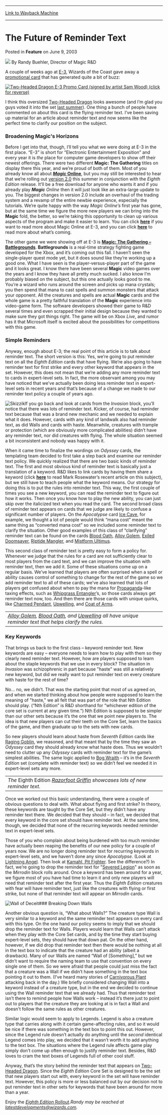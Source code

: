 
---
[Link to Wayback Machine](https://web.archive.org/web/20170621034600/http://magic.wizards.com/en/articles/archive/feature/future-reminder-text-2003-06-09)

[_metadata_:wayback_url]:- "http://magic.wizards.com/en/articles/archive/feature/future-reminder-text-2003-06-09"
[_metadata_:wayback_raw_url]:- "https://web.archive.org/web/20170621034600id_/http://magic.wizards.com/en/articles/archive/feature/future-reminder-text-2003-06-09"
[_metadata_:wayback_capture_timestamp]:- "2017-06-21 03:46:00+00:00"
[_metadata_:publish_date]:- "2003-06-09"
[_metadata_:description]:- "A couple of weeks ago at E-3, Wizards of the Coast gave away a promotional card that has generated quite a bit of buzz:"
[_metadata_:generator]:- "Drupal 7 (http://drupal.org)"
---


The Future of Reminder Text
===========================



 Posted in **Feature**
 on June 9, 2003 






![](https://media.magic.wizards.com/styles/auth_small/public/generic-avatar-150_288.png)
By Randy Buehler, Director of Magic R&D











A couple of weeks ago at [E-3](http://www.e3expo.com/), Wizards of the Coast gave away a [promotional card](/en/articles/archive/e-3-promo-card-2003-05-20) that has generated quite a bit of buzz:

[![Two-Headed Dragon E-3 Promo Card (signed by artist Sam Wood) (click for reverse)](https://media.magic.wizards.com/image_legacy_migration/global/images/mtgcom_arcana_350_pic1_en.jpg)](http://archive.wizards.com/Magic/Magazine/Article.aspx?x=global/images/mtgcom_arcana_350_pic2_en.jpg)

I think this oversized [Two-Headed Dragon](http://gatherer.wizards.com/Pages/Card/Details.aspx?name=Two-Headed+Dragon) looks awesome (and I’m glad you guys voted it into the set [last summer](/en/articles/archive/selecting-eighth-edition-wrapup-2002-11-25)). One thing a bunch of people have commented on about this card is the flying reminder text. I’ve been saving up material for an article about reminder text and now seems like the perfect time to clarify our position on the subject.

### Broadening Magic's Horizons

Before I get into that, though, I’ll tell you what we were doing at E-3 in the first place. “E-3” is short for “Electronic Entertainment Exposition” and every year it is *the* place for computer game developers to show off their newest offerings. There were two different **Magic: The Gathering** titles on display there this year, and we’re proud of both of them. Most of you already know all about [***Magic* Online**](http://archive.wizards.com/default.asp?x=magic/magiconline), but you may still be interested to hear that we’re rolling out [version 2.0](/en/articles/archive/magic-online-press-release-2003-05-09) this summer in conjunction with the *Eighth Edition* release. It’ll be a free download for anyone who wants it and if you already play ***Magic** Online* then it will just look like an extra-large update to you. The biggest changes in version 2.0 include an overhaul of the trading system and a revamp of the entire newbie experience, especially the tutorials. We’re quite happy with the way **Magic* Online’s* first year has gone, but at the same time we figure the more new players we can bring into the **Magic** fold, the better, so we’re taking this opportunity to clean up various aspects of the program and make it easier to learn. You can click [**here**](http://archive.wizards.com/default.asp?x=magic/magiconline/articlejb052303) if you want to read more about Magic Online at E-3, and you can click [**here**](http://archive.wizards.com/default.asp?x=magic/magiconline/ver20preview) to read more about what’s coming.

The other game we were showing off at E-3 is [**Magic: The Gathering – Battlegrounds**](/en/articles/archive/magic-gathering-battlegrounds-2003-05-16). **Battlegrounds** is a real-time strategy fighting game developed for the Xbox, and it’s coming out this fall. I haven’t seen the single-player quest mode yet, but it does sound like they’re working up a good one. What I have seen is the player-versus-player part of the game and it looks great. I know there have been several **Magic** video games over the years and I know they have all pretty much sucked. I also know I’m probably biased on the subject, but this one actually looks good to me. You’re a wizard who runs around the screen and picks up mana crystals; you then spend that mana to cast spells and summon monsters that attack your opponent. All the creatures and spells are actual **Magic** cards and the whole game is a pretty faithful translation of the **Magic** experience into video-game form. The software developers showed their game to R&D several times and even scrapped their initial design because they wanted to make sure they got things right. The game will be on Xbox *Live*, and rumor has it that Microsoft itself is excited about the possibilities for competitions with this game.

### Simple Reminders

Anyway, enough about E-3; the real point of this article is to talk about reminder text. The short version is this: Yes, we’re going to put reminder text on all the *Eighth Edition* cards that have flying. We’re also going to have reminder text for first strike and every other keyword that appears in the set. However, this does not mean that we’re adding any more reminder text to cards in expert-level sets. In fact, the more observant among you may have noticed that we’ve actually been doing less reminder text in expert-level sets in recent years and that’s because of a change we made to our reminder text policy a couple of years ago.

![Skizzik](http://gatherer.wizards.com/Handlers/Image.ashx?type=card&name=Skizzik)If you go back and look at cards from the *Invasion* block, you’ll notice that there was lots of reminder text. Kicker, of course, had reminder text because that was a brand new mechanic and we needed to explain what it does. However, cards with any kind of landwalk also had reminder text, as did Walls and cards with haste. Meanwhile, creatures with trample or protection (which are obviously more complicated abilities) didn’t have any reminder text, nor did creatures with flying. The whole situation seemed a bit inconsistent and nobody was happy with it.

When it came time to finalize the wordings on *Odyssey* cards, the templating team decided to first take a step back and examine our reminder text policy. We quickly realized that there are two basic kinds of reminder text. The first and most obvious kind of reminder text is basically just a translation of a keyword. R&D likes to link cards by having them share a keyword (click [**here**](/en/articles/archive/making-magic/keyword-wise-2003-05-19) to read Mark Rosewater’s recent article on this subject), but we still have to teach people what the keyword means. Our strategy for doing this is to put the rules into reminder text. This way, the first couple of times you see a new keyword, you can read the reminder text to figure out how it works. Then once you know how to play the new ability, you can just skip over the italicized text when you read the card. The second broad class of reminder text appears on cards that we judge are likely to confuse a significant number of players. On the *Apocalypse* card [Ice Cave](http://gatherer.wizards.com/Pages/Card/Details.aspx?name=Ice+Cave), for example, we thought a lot of people would think “mana cost” meant the same thing as “converted mana cost” so we included some reminder text to clarify the situation. Other good examples of this class of “clarifying” reminder text can be found on the cards [Blood Oath](http://gatherer.wizards.com/Pages/Card/Details.aspx?name=Blood+Oath), [Alloy Golem](http://gatherer.wizards.com/Pages/Card/Details.aspx?name=Alloy+Golem), [Exiled Doomsayer](http://gatherer.wizards.com/Pages/Card/Details.aspx?name=Exiled+Doomsayer), [Riptide Mangler](http://gatherer.wizards.com/Pages/Card/Details.aspx?name=Riptide+Mangler), and [Mistform Ultimus](http://gatherer.wizards.com/Pages/Card/Details.aspx?name=Mistform+Ultimus).

This second class of reminder text is pretty easy to form a policy for. Whenever we judge that the rules for a card are not sufficiently clear to most players from the card text, and we can improve the situation with reminder text, then we add it. Some of these situations come up on a regular basis. We’ve learned that players are often surprised when a spell or ability causes control of something to change for the rest of the game so we add reminder text to all of these cards; we’ve also learned that lots of players get confused about when to pay the mana for [Propaganda](http://gatherer.wizards.com/Pages/Card/Details.aspx?name=Propaganda)-like taxing effects, such as [Whipgrass Entangler](http://gatherer.wizards.com/Pages/Card/Details.aspx?name=Whipgrass+Entangler)’s, so those cards always get reminder text now, too. And then there are those cards with unique quirks, like [Charmed Pendant](http://gatherer.wizards.com/Pages/Card/Details.aspx?name=Charmed+Pendant), [Upwelling](http://gatherer.wizards.com/Pages/Card/Details.aspx?name=Upwelling), and [Coat of Arms](http://gatherer.wizards.com/Pages/Card/Details.aspx?name=Coat+of+Arms).



|  |
| --- |
| *[Alloy Golem](http://gatherer.wizards.com/Pages/Card/Details.aspx?name=Alloy+Golem), [Blood Oath](http://gatherer.wizards.com/Pages/Card/Details.aspx?name=Blood+Oath), and [Upwelling](http://gatherer.wizards.com/Pages/Card/Details.aspx?name=Upwelling) all have unique reminder text that helps clarify the rules.* |

### Key Keywords

That brings us back to the first class – keyword reminder text. New keywords are easy – everyone needs to learn how to play with them so they clearly need reminder text. However, how are players supposed to learn about the staple keywords that we use in every block? The situation in *Invasion* was schizophrenic in part because "haste" was still a relatively new keyword, but did we really want to put reminder text on every creature with haste for the rest of time?

No… no, we didn’t. That was the starting point that most of us agreed on, and when we started thinking about how people were supposed to learn the meaning of "haste," we all felt that was part of the role that Nth Edition should play. (“Nth Edition” is R&D shorthand for “whichever edition of the core set is current at any given time.”) Nth Edition is supposed to be simpler than our other sets because it’s the one that we point new players to. The idea is that new players can cut their teeth on the Core Set, learn the basics of the game, and then graduate up to the sets with new cards.

So new players should learn about haste from *Seventh Edition* cards like [Raging Goblin](http://gatherer.wizards.com/Pages/Card/Details.aspx?name=Raging+Goblin), we reasoned, and that meant that by the time they saw an *Odyssey* card they should already know what haste does. Thus we wouldn’t need to clutter up any *Odyssey* cards with reminder text for the game’s simplest abilities. The same logic applied to [Bog Wraith](http://gatherer.wizards.com/Pages/Card/Details.aspx?&name=Bog%2BWraith) – it’s in the *Seventh Edition* set (complete with reminder text) so we didn’t feel we needed it in expert-level sets any more.



|  |
| --- |
| *The* Eighth Edition *[Razorfoot Griffin](http://gatherer.wizards.com/Pages/Card/Details.aspx?name=Razorfoot+Griffin) showcases lots of new reminder text.* |

Once we worked out this basic understanding, there were a couple of obvious questions to deal with. What about flying and first strike? In theory, these keywords are taught by the Core Set, but they didn’t have any reminder text there. We decided that they should – in fact, we decided that every keyword in the core set should have reminder text. At the same time, though, we decided that none of the recurring keywords needed reminder text in expert-level sets.

Those of you who complain about being burdened with too much reminder have actually been reaping the benefits of our new policy for a couple of years now. We are no longer doing reminder text for recurring keywords in expert-level sets, and we haven’t done any since *Apocalypse*. (Look at [Lightning Angel](http://gatherer.wizards.com/Pages/Card/Details.aspx?name=Lightning+Angel). Then look at [Kamahl, Pit Fighter](http://gatherer.wizards.com/Pages/Card/Details.aspx?name=Kamahl%2C+Pit+Fighter). See the difference?) In fact, we’re going to drop the reminder text for "[Severed Legion](http://gatherer.wizards.com/Pages/Card/Details.aspx?&name=Severed%2BLegion)" as soon as the *Mirrodin* block rolls around. Once a keyword has been around for a year, we figure most of you have had time to learn it and only new players will need that reminder text after the first year. Thus the *Eighth Edition* creatures with fear will have reminder text, just like the creatures with flying or first strike, but none of that reminder text will appear on *Mirrodin* cards.

![Wall of Deceit](http://gatherer.wizards.com/Handlers/Image.ashx?type=card&name=Wall+of+Deceit)### Breaking Down Walls

Another obvious question is, “What about Walls?” The creature type Wall is very similar to a keyword and the same reminder text appears on every card with this type. On the one hand our policy seems to imply that we should drop the reminder text for Walls. Players would learn that Walls can’t attack when they play with the Core Set cards, and by the time they start buying expert-level sets, they should have that down pat. On the other hand, however, if we did drop that reminder text then there would be nothing at all in the text box to indicate that the creature had an ability (albeit a drawback). Many of our Walls are named “Wall of [Something],” but we didn’t want to require the naming team to use that convention on every single one of them. So we were afraid that people could just miss the fact that a creature was a Wall if we didn’t have something in the text box pointing it out to them. (I've heard many stories of [Carnivorous Plant](http://gatherer.wizards.com/Pages/Card/Details.aspx?name=Carnivorous+Plant) attacking back in the day.) We briefly considered changing Wall into a keyword instead of a creature type, but in the end we decided to continue using the Wall reminder text that we already had. Thus that reminder text isn’t there to remind people how Walls work – instead it’s there just to point out to players that the creature they are looking at is in fact a Wall and doesn't follow the same rules as other creatures.

Similar logic would seem to apply to Legends. Legend is also a creature type that carries along with it certain game-affecting rules, and so it would be nice if there was something in the text box to point this out. However, since the Legend rule doesn’t actually do anything until the *second* identical Legend comes into play, we decided that it wasn’t worth it to add anything to the text box. The situations where the Legend rule affects game play simply don’t come up often enough to justify reminder text. Besides, R&D loves to cram the text boxes of Legends full of other cool stuff.

Anyway, that’s the story behind the reminder text that appears on [Two-Headed Dragon](http://gatherer.wizards.com/Pages/Card/Details.aspx?name=Two-Headed+Dragon). Since the *Eighth Edition* Core Set is designed to be the set that new players start out with, every keyword in the set will have reminder text. However, this policy is more or less balanced out by our decision not to put reminder text in other sets for keywords that have been around for more than a year.

 Enjoy the [*Eighth Edition* Rollout](http://archive.wizards.com/default.asp?x=mtgcom/8erollout/welcome).*Randy may be reached at latestdevelopments@wizards.com.*






